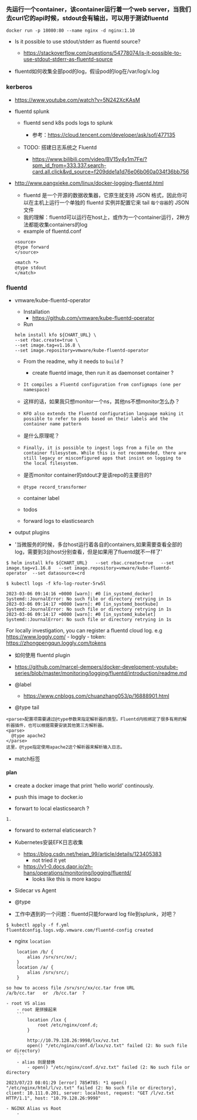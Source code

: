 ### 先运行一个container，该container运行着一个web server，当我们去curl它的api时候，stdout会有输出，可以用于测试fluentd

```
docker run -p 18080:80 --name nginx -d nginx:1.10
```

- Is it possible to use stdout/stderr as fluentd source?
    - https://stackoverflow.com/questions/54778074/is-it-possible-to-use-stdout-stderr-as-fluentd-source

- fluentd如何收集全部pod的log，假设pod的log在/var/log/x.log

### kerberos
- https://www.youtube.com/watch?v=5N242XcKAsM


- fluentd splunk
    - fluentd send k8s pods logs to splunk
        - 参考：https://cloud.tencent.com/developer/ask/sof/477135
    
    - TODO: 搭建日志系统之 Fluentd
        - https://www.bilibili.com/video/BV15y4y1m7Fe/?spm_id_from=333.337.search-card.all.click&vd_source=f209dde1a1d76e06b060a034f36bb756

- http://www.pangxieke.com/linux/docker-logging-fluentd.html
	- fluentd 是一个开源的数据收集器，它原生就支持 JSON 格式，因此你可以在主机上运行一个单独的 fluentd 实例并配置它来 tail `每个容器`的 JSON 文件
	- 我的理解：fluentd可以运行在host上，或作为一个container运行，2种方法都能收集containers的log
	- example of fluentd.conf
	```
	<source>
	@type forward
	</source>

	<match *>
	@type stdout
	</match>
	```


### fluentd
- vmware/kube-fluentd-operator
    - Installation
        - https://github.com/vmware/kube-fluentd-operator
    - Run
    ```shell
    helm install kfo ${CHART_URL} \
    --set rbac.create=true \
    --set image.tag=v1.16.8 \
    --set image.repository=vmware/kube-fluentd-operator
    ```
    - From the readme, why it needs to `build` ?
        - create fluentd image, then run it as daemonset container ?

    - `It compiles a Fluentd configuration from configmaps (one per namespace)`
	- 这样的话，如果我只想monitor一个ns，其他ns不想monitor怎么办？
    - `KFO also extends the Fluentd configuration language making it possible to refer to pods based on their labels and the container name pattern`
	- 是什么原理呢？
    - `Finally, it is possible to ingest logs from a file on the container filesystem. While this is not recommended, there are still legacy or misconfigured apps that insist on logging to the local filesystem.`
	- 是否monitor container的stdout才是该repo的主要目的?
    - `@type record_transformer`
    - container label

    - todos
	- forward logs to elasticsearch

- output plugins
- '当微服务的时候，多台host运行着各自的containers,如果需要查看全部的log，需要到3台host分别查看，但是如果用了fluentd就不一样了'


```shell
$ helm install kfo ${CHART_URL}   --set rbac.create=true   --set image.tag=v1.16.8   --set image.repository=vmware/kube-fluentd-operator  --set datasource=crd

$ kubectl logs -f kfo-log-router-5rw5l

2023-03-06 09:14:16 +0000 [warn]: #0 [in_systemd_docker] Systemd::JournalError: No such file or directory retrying in 1s
2023-03-06 09:14:17 +0000 [warn]: #0 [in_systemd_bootkube] Systemd::JournalError: No such file or directory retrying in 1s
2023-03-06 09:14:17 +0000 [warn]: #0 [in_systemd_kubelet] Systemd::JournalError: No such file or directory retrying in 1s
```


For locally investigation, you can register a fluentd cloud log. e.g https://www.loggly.com/
    - loggly
        - token: https://zhongpengqun.loggly.com/tokens


- 如何使用 fluentd plugin

- https://github.com/marcel-dempers/docker-development-youtube-series/blob/master/monitoring/logging/fluentd/introduction/readme.md

- @label
    - https://www.cnblogs.com/chuanzhang053/p/16888901.html

- @type tail
```
<parse>配置项需要通过@type参数来指定解析器的类型。Fluentd内核绑定了很多有用的解析器插件，也可以根据需要安装其他第三方解析器。
<parse>
  @type apache2
</parse>
这里，@type指定使用apache2这个解析器来解析输入日志。
```

- match标签




#### plan
- create a docker image that print 'hello world' continously.
- push this image to docker.io

- forwart to local elasticsearch ?
```
1. 
```

- forward to external elaticsearch ?

- Kubernetes安装EFK日志收集
    - https://blog.csdn.net/heian_99/article/details/123405383
        - not tried it yet
    - https://v1-0.docs.dapr.io/zh-hans/operations/monitoring/logging/fluentd/
        - looks like this is more kaopu

- Sidecar vs Agent

 - @type

- 工作中遇到的一个问题：fluentd只能forward log file到splunk，对吧？

```
$ kubectl apply -f f.yml
fluentdconfig.logs.vdp.vmware.com/fluentd-config created
```


- nginx `location`
```
    location /b/ {
        alias /srv/src/xx/;
    }
    location /a/ {
        alias /srv/src/;
    }

so how to access file /srv/src/xx/cc.tar from URL
/a/b/cc.tar   or  /b/cc.tar  ?
``` 
    - root VS alias
        - root 是拼接起来
        ```
            location /lxx {
                root /etc/nginx/conf.d;
            }

            http://10.79.128.26:9998/lxx/vz.txt
            open() "/etc/nginx/conf.d/lxx/vz.txt" failed (2: No such file or directory)
        ```
        - alias 则是替换
            - open() "/etc/nginx/conf.d/vz.txt" failed (2: No such file or directory

```
2023/07/23 08:01:29 [error] 785#785: *1 open() "/etc/nginx/html/l/vz.txt" failed (2: No such file or directory), client: 10.111.0.201, server: localhost, request: "GET /l/vz.txt HTTP/1.1", host: "10.79.128.26:9998"
```
    - NGINX Alias vs Root
        - 
